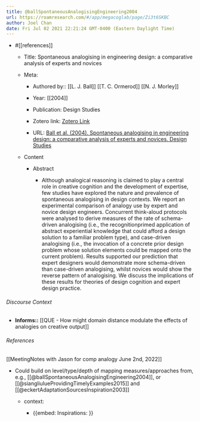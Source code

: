 ```yaml
---
title: @ballSpontaneousAnalogisingEngineering2004
url: https://roamresearch.com/#/app/megacoglab/page/Zi3t6SKBC
author: Joel Chan
date: Fri Jul 02 2021 22:21:24 GMT-0400 (Eastern Daylight Time)
---
```


- #[[references]]

    - Title: Spontaneous analogising in engineering design: a comparative analysis of experts and novices

    - Meta:

        - Authored by:: [[L. J. Ball]] [[T. C. Ormerod]] [[N. J. Morley]]

        - Year: [[2004]]

        - Publication: Design Studies

        - Zotero link: [Zotero Link](zotero://select/items/1_FD4KEPGT)

        - URL: [Ball et al. (2004). Spontaneous analogising in engineering design: a comparative analysis of experts and novices. Design Studies](https://www.sciencedirect.com/science/article/pii/S0142694X04000353)

    - Content

        - Abstract

            - Although analogical reasoning is claimed to play a central role in creative cognition and the development of expertise, few studies have explored the nature and prevalence of spontaneous analogising in design contexts. We report an experimental comparison of analogy use by expert and novice design engineers. Concurrent think-aloud protocols were analysed to derive measures of the rate of schema-driven analogising (i.e., the recognitionprimed application of abstract experiential knowledge that could afford a design solution to a familiar problem type), and case-driven analogising (i.e., the invocation of a concrete prior design problem whose solution elements could be mapped onto the current problem). Results supported our prediction that expert designers would demonstrate more schema-driven than case-driven analogising, whilst novices would show the reverse pattern of analogising. We discuss the implications of these results for theories of design cognition and expert design practice.

###### Discourse Context

- **Informs::** [[QUE - How might domain distance modulate the effects of analogies on creative output]]

###### References

[[MeetingNotes with Jason for comp analogy  June 2nd, 2022]]

- Could build on level/type/depth of mapping measures/approaches from, e.g., [[@ballSpontaneousAnalogisingEngineering2004]], or [[@siangliulueProvidingTimelyExamples2015]] and [[@eckertAdaptationSourcesInspiration2003]]

    - context:

        - {{embed: Inspirations: }}

